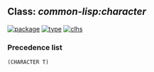 ## Class: ***common-lisp:character***
[![package](https://img.shields.io/badge/Package-COMMON--LISP-5f9ea0.svg?style=social&colorA=999999)](../) [![type](https://img.shields.io/badge/Type-Class-5f9ea0.svg?style=social&colorA=999999)](../#class) [![clhs](https://img.shields.io/badge/CLHS-CHARACTER-5f9ea0.svg?style=social&colorA=999999)](http://www.lispworks.com/documentation/HyperSpec/Body/a_ch.htm) 
### Precedence list
```
(CHARACTER T)
```
